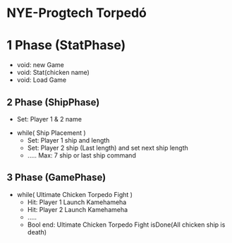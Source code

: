 # NYE-Progtech Torpedó

# 1 Phase (StatPhase)
- void: new Game
- void: Stat(chicken name)
- void: Load Game
## 2 Phase (ShipPhase)
- Set: Player 1 & 2 name
* while( Ship Placement )
  * Set: Player 1 ship and length
  * Set: Player 2 ship (Last length) and set next ship length
  * ..... Max: 7 ship or last ship command
## 3 Phase (GamePhase)
* while( Ultimate Chicken Torpedo Fight )
  * Hit: Player 1 Launch Kamehameha
  * Hit: Player 2 Launch Kamehameha
  * .....
  * Bool end: Ultimate Chicken Torpedo Fight isDone(All chicken ship is death)
